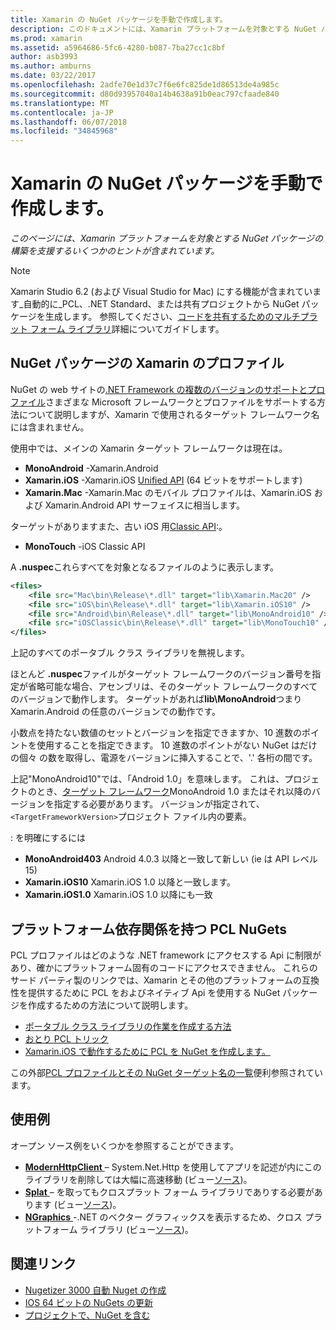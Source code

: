 ```yaml
---
title: Xamarin の NuGet パッケージを手動で作成します。
description: このドキュメントには、Xamarin プラットフォームを対象とする NuGet パッケージの構築を支援するためのヒントが含まれています。 NuGet パッケージの Xamarin プロファイル、プラットフォームの依存関係を持つ PCL NuGets をについて説明し、さまざまなオープン ソースのサンプルにリンクします。
ms.prod: xamarin
ms.assetid: a5964686-5fc6-4280-b087-7ba27cc1c8bf
author: asb3993
ms.author: amburns
ms.date: 03/22/2017
ms.openlocfilehash: 2adfe70e1d37c7f6e6fc825de1d86513de4a985c
ms.sourcegitcommit: d80d93957040a14b4638a91b0eac797cfaade840
ms.translationtype: MT
ms.contentlocale: ja-JP
ms.lasthandoff: 06/07/2018
ms.locfileid: "34845968"
---
```

# <a name="manually-creating-nuget-packages-for-xamarin"></a>Xamarin の NuGet パッケージを手動で作成します。

_このページには、Xamarin プラットフォームを対象とする NuGet パッケージの構築を支援するいくつかのヒントが含まれています。_

> [!NOTE]
> Xamarin Studio 6.2 (および Visual Studio for Mac) にする機能が含まれています_自動的に_PCL、.NET Standard、または共有プロジェクトから NuGet パッケージを生成します。 参照してください、[コードを共有するためのマルチプラット フォーム ライブラリ](~/cross-platform/app-fundamentals/nuget-multiplatform-libraries/index.md)詳細についてガイドします。

## <a name="nuget-package-xamarin-profiles"></a>NuGet パッケージの Xamarin のプロファイル

NuGet の web サイトの[.NET Framework の複数のバージョンのサポートとプロファイル](https://docs.nuget.org/create/enforced-package-conventions)さまざまな Microsoft フレームワークとプロファイルをサポートする方法について説明しますが、Xamarin で使用されるターゲット フレームワーク名には含まれません。

使用中では、メインの Xamarin ターゲット フレームワークは現在は。

* **MonoAndroid** -Xamarin.Android
* **Xamarin.iOS** -Xamarin.iOS [Unified API](~/cross-platform/macios/unified/index.md) (64 ビットをサポートします)
* **Xamarin.Mac** -Xamarin.Mac のモバイル プロファイルは、Xamarin.iOS および Xamarin.Android API サーフェイスに相当します。

ターゲットがありますまた、古い iOS 用[Classic API](~/cross-platform/macios/unified/index.md):。

* **MonoTouch** -iOS Classic API

A **.nuspec**これらすべてを対象となるファイルのように表示します。

```xml
<files>
    <file src="Mac\bin\Release\*.dll" target="lib\Xamarin.Mac20" />
    <file src="iOS\bin\Release\*.dll" target="lib\Xamarin.iOS10" />
    <file src="Android\bin\Release\*.dll" target="lib\MonoAndroid10" />
    <file src="iOSClassic\bin\Release\*.dll" target="lib\MonoTouch10" />
</files>
```

上記のすべてのポータブル クラス ライブラリを無視します。

ほとんど **.nuspec**ファイルがターゲット フレームワークのバージョン番号を指定が省略可能な場合、アセンブリは、そのターゲット フレームワークのすべてのバージョンで動作します。 ターゲットがあれば**lib\MonoAndroid**つまり Xamarin.Android の任意のバージョンでの動作です。

小数点を持たない数値のセットとバージョンを指定できますか、10 進数のポイントを使用することを指定できます。 10 進数のポイントがない NuGet はだけの個々 の数を取得し、電源をバージョンに挿入することで、'.' 各桁の間です。

上記"MonoAndroid10"では、「Android 1.0」を意味します。 これは、プロジェクトのとき、[ターゲット フレームワーク](~/android/app-fundamentals/android-api-levels.md)MonoAndroid 1.0 またはそれ以降のバージョンを指定する必要があります。 バージョンが指定されて、`<TargetFrameworkVersion>`プロジェクト ファイル内の要素。

: を明確にするには

- **MonoAndroid403** Android 4.0.3 以降と一致して新しい (ie は API レベル 15)
- **Xamarin.iOS10** Xamarin.iOS 1.0 以降と一致します。
- **Xamarin.iOS1.0** Xamarin.iOS 1.0 以降にも一致

## <a name="pcl-nugets-with-platform-dependencies"></a>プラットフォーム依存関係を持つ PCL NuGets

PCL プロファイルはどのような .NET framework にアクセスする Api に制限があり、確かにプラットフォーム固有のコードにアクセスできません。 これらのサード パーティ製のリンクでは、Xamarin とその他のプラットフォームの互換性を提供するために PCL をおよびネイティブ Api を使用する NuGet パッケージを作成するための方法について説明します。

- [ポータブル クラス ライブラリの作業を作成する方法](http://blogs.msdn.com/b/dsplaisted/archive/2012/08/27/how-to-make-portable-class-libraries-work-for-you.aspx)
- [おとり PCL トリック](http://log.paulbetts.org/the-bait-and-switch-pcl-trick/)
- [Xamarin.iOS で動作するために PCL を NuGet を作成します。](http://www.jimbobbennett.io/creating-a-nuget-pcl-that-works-with-xamarin-ios/)

この外部[PCL プロファイルとその NuGet ターゲット名の一覧](http://embed.plnkr.co/03ck2dCtnJogBKHJ9EjY)便利参照されています。

## <a name="examples"></a>使用例

オープン ソース例をいくつかを参照することができます。

- [**ModernHttpClient** ](https://www.nuget.org/packages/modernhttpclient/) – System.Net.Http を使用してアプリを記述が内にこのライブラリを削除しては大幅に高速移動 (ビュー[ソース](https://github.com/paulcbetts/ModernHttpClient))。
- [**Splat** ](https://www.nuget.org/packages/Splat/) – を取ってもクロスプラット フォーム ライブラリでありする必要があります (ビュー[ソース](https://github.com/paulcbetts/Splat))。
- [**NGraphics** ](https://www.nuget.org/packages/NGraphics/) -.NET のベクター グラフィックスを表示するため、クロス プラットフォーム ライブラリ (ビュー[ソース](https://github.com/praeclarum/NGraphics/blob/master/NGraphics.nuspec))。

## <a name="related-links"></a>関連リンク

- [Nugetizer 3000 自動 Nuget の作成](~/cross-platform/app-fundamentals/nuget-multiplatform-libraries/index.md)
- [IOS 64 ビットの NuGets の更新](http://blog.xamarin.com/how-to-update-nuget-packages-for-64-bit/)
- [プロジェクトで、NuGet を含む](https://docs.microsoft.com/visualstudio/mac/nuget-walkthrough)
